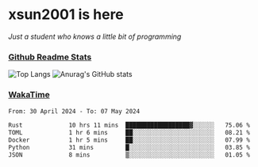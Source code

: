 # xsun2001 is here

*Just a student who knows a little bit of programming*

### [Github Readme Stats](https://github.com/anuraghazra/github-readme-stats)

![Top Langs](https://github-readme-stats.vercel.app/api/top-langs/?username=xsun2001&layout=compact&theme=radical) ![Anurag's GitHub stats](https://github-readme-stats.vercel.app/api?username=xsun2001&show_icons=true&theme=radical)

### [WakaTime](https://wakatime.com)

<!--START_SECTION:waka-->

```txt
From: 30 April 2024 - To: 07 May 2024

Rust             10 hrs 11 mins  ██████████████████▓░░░░░░   75.06 %
TOML             1 hr 6 mins     ██░░░░░░░░░░░░░░░░░░░░░░░   08.21 %
Docker           1 hr 5 mins     ██░░░░░░░░░░░░░░░░░░░░░░░   07.99 %
Python           31 mins         █░░░░░░░░░░░░░░░░░░░░░░░░   03.85 %
JSON             8 mins          ▒░░░░░░░░░░░░░░░░░░░░░░░░   01.05 %
```

<!--END_SECTION:waka-->
